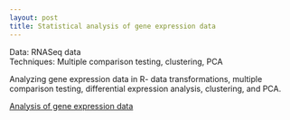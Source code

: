 ```yaml
---
layout: post
title: Statistical analysis of gene expression data
---
```


Data: RNASeq data  
Techniques: Multiple comparison testing, clustering, PCA

Analyzing gene expression data in R- data transformations, multiple comparison testing, differential expression analysis, clustering, and PCA.

[Analysis of gene expression data](https://github.com/JoomiK/GeneExpression/blob/master/RNASeq_with_DNASeq.md) 


